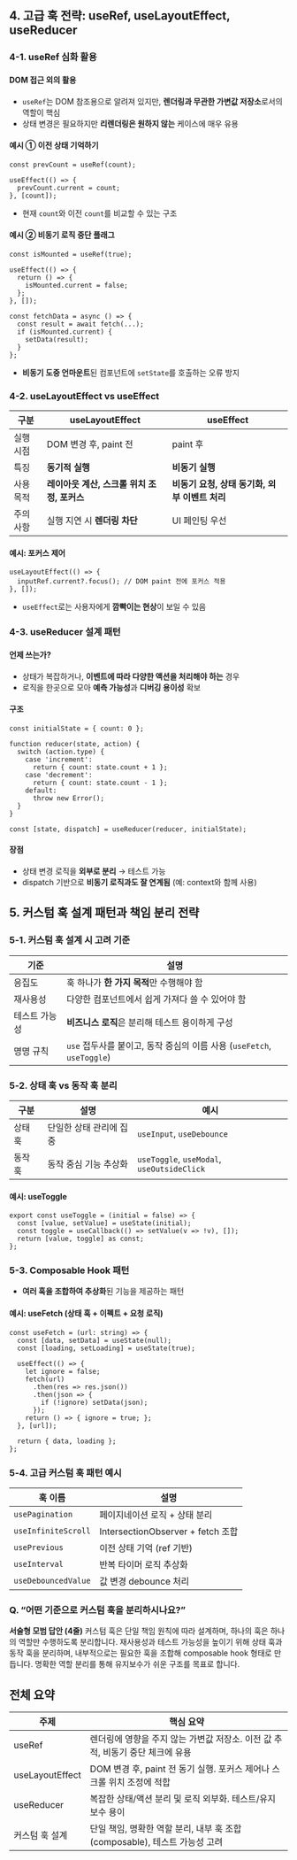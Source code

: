 ## 4. 고급 훅 전략: useRef, useLayoutEffect, useReducer

### 4-1. useRef 심화 활용

#### DOM 접근 외의 활용

* `useRef`는 DOM 참조용으로 알려져 있지만, **렌더링과 무관한 가변값 저장소**로서의 역할이 핵심
* 상태 변경은 필요하지만 **리렌더링은 원하지 않는** 케이스에 매우 유용

#### 예시 ① 이전 상태 기억하기

```tsx
const prevCount = useRef(count);

useEffect(() => {
  prevCount.current = count;
}, [count]);
```

* 현재 `count`와 이전 `count`를 비교할 수 있는 구조

#### 예시 ② 비동기 로직 중단 플래그

```tsx
const isMounted = useRef(true);

useEffect(() => {
  return () => {
    isMounted.current = false;
  };
}, []);

const fetchData = async () => {
  const result = await fetch(...);
  if (isMounted.current) {
    setData(result);
  }
};
```

* **비동기 도중 언마운트**된 컴포넌트에 `setState`를 호출하는 오류 방지

### 4-2. useLayoutEffect vs useEffect

| 구분    | useLayoutEffect             | useEffect                     |
| ----- | --------------------------- | ----------------------------- |
| 실행 시점 | DOM 변경 후, paint 전           | paint 후                       |
| 특징    | **동기적 실행**                  | **비동기 실행**                    |
| 사용 목적 | **레이아웃 계산, 스크롤 위치 조정, 포커스** | **비동기 요청, 상태 동기화, 외부 이벤트 처리** |
| 주의사항  | 실행 지연 시 **렌더링 차단**          | UI 페인팅 우선                     |

#### 예시: 포커스 제어

```tsx
useLayoutEffect(() => {
  inputRef.current?.focus(); // DOM paint 전에 포커스 적용
}, []);
```

* `useEffect`로는 사용자에게 **깜빡이는 현상**이 보일 수 있음


### 4-3. useReducer 설계 패턴

#### 언제 쓰는가?

* 상태가 복잡하거나, **이벤트에 따라 다양한 액션을 처리해야 하는** 경우
* 로직을 한곳으로 모아 **예측 가능성**과 **디버깅 용이성** 확보

#### 구조

```tsx
const initialState = { count: 0 };

function reducer(state, action) {
  switch (action.type) {
    case 'increment':
      return { count: state.count + 1 };
    case 'decrement':
      return { count: state.count - 1 };
    default:
      throw new Error();
  }
}

const [state, dispatch] = useReducer(reducer, initialState);
```

#### 장점

* 상태 변경 로직을 **외부로 분리** → 테스트 가능
* dispatch 기반으로 **비동기 로직과도 잘 연계됨** (예: context와 함께 사용)

## 5. 커스텀 훅 설계 패턴과 책임 분리 전략

### 5-1. 커스텀 훅 설계 시 고려 기준

| 기준      | 설명                                                     |
| ------- | ------------------------------------------------------ |
| 응집도     | 훅 하나가 **한 가지 목적**만 수행해야 함                              |
| 재사용성    | 다양한 컴포넌트에서 쉽게 가져다 쓸 수 있어야 함                            |
| 테스트 가능성 | **비즈니스 로직**은 분리해 테스트 용이하게 구성                           |
| 명명 규칙   | `use` 접두사를 붙이고, 동작 중심의 이름 사용 (`useFetch`, `useToggle`) |

### 5-2. 상태 훅 vs 동작 훅 분리

| 구분   | 설명            | 예시                                         |
| ---- | ------------- | ------------------------------------------ |
| 상태 훅 | 단일한 상태 관리에 집중 | `useInput`, `useDebounce`                  |
| 동작 훅 | 동작 중심 기능 추상화  | `useToggle`, `useModal`, `useOutsideClick` |

#### 예시: useToggle

```tsx
export const useToggle = (initial = false) => {
  const [value, setValue] = useState(initial);
  const toggle = useCallback(() => setValue(v => !v), []);
  return [value, toggle] as const;
};
```

### 5-3. Composable Hook 패턴

* **여러 훅을 조합하여 추상화**된 기능을 제공하는 패턴

#### 예시: useFetch (상태 훅 + 이펙트 + 요청 로직)

```tsx
const useFetch = (url: string) => {
  const [data, setData] = useState(null);
  const [loading, setLoading] = useState(true);

  useEffect(() => {
    let ignore = false;
    fetch(url)
      .then(res => res.json())
      .then(json => {
        if (!ignore) setData(json);
      });
    return () => { ignore = true; };
  }, [url]);

  return { data, loading };
};
```

### 5-4. 고급 커스텀 훅 패턴 예시

| 훅 이름                | 설명                              |
| ------------------- | ------------------------------- |
| `usePagination`     | 페이지네이션 로직 + 상태 분리               |
| `useInfiniteScroll` | IntersectionObserver + fetch 조합 |
| `usePrevious`       | 이전 상태 기억 (ref 기반)               |
| `useInterval`       | 반복 타이머 로직 추상화                   |
| `useDebouncedValue` | 값 변경 debounce 처리                |


### Q. “어떤 기준으로 커스텀 훅을 분리하시나요?”

**서술형 모범 답안 (4줄)**
커스텀 훅은 단일 책임 원칙에 따라 설계하며, 하나의 훅은 하나의 역할만 수행하도록 분리합니다. 재사용성과 테스트 가능성을 높이기 위해 상태 훅과 동작 훅을 분리하며, 내부적으로는 필요한 훅을 조합해 composable hook 형태로 만듭니다. 명확한 역할 분리를 통해 유지보수가 쉬운 구조를 목표로 합니다.

## 전체 요약

| 주제              | 핵심 요약                                             |
| --------------- | ------------------------------------------------- |
| useRef          | 렌더링에 영향을 주지 않는 가변값 저장소. 이전 값 추적, 비동기 중단 체크에 유용    |
| useLayoutEffect | DOM 변경 후, paint 전 동기 실행. 포커스 제어나 스크롤 위치 조정에 적합    |
| useReducer      | 복잡한 상태/액션 분리 및 로직 외부화. 테스트/유지보수 용이                |
| 커스텀 훅 설계        | 단일 책임, 명확한 역할 분리, 내부 훅 조합(composable), 테스트 가능성 고려 |

